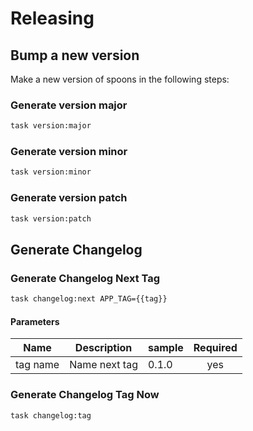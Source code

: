 <!-- Space: Projects -->
<!-- Parent: Spoons -->
<!-- Title: Releasing Spoons -->
<!-- Label: Spoons -->
<!-- Label: Project -->
<!-- Label: Releasing -->
<!-- Include: disclaimer.md -->
<!-- Include: ac:toc -->

# Releasing

## Bump a new version

Make a new version of spoons in the following steps:

### Generate version major

```bash
task version:major
```

### Generate version minor

```bash
task version:minor
```

### Generate version patch

```bash
task version:patch
```

## Generate Changelog

### Generate Changelog Next Tag

```bash
task changelog:next APP_TAG={{tag}}
```

#### Parameters

| Name     | Description   | sample | Required |
| -------- | ------------- | ------ | :------: |
| tag name | Name next tag | 0.1.0  |   yes    |

### Generate Changelog Tag Now

```bash
task changelog:tag
```
